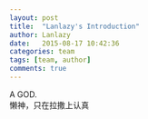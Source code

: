 ```yaml
---
layout: post
title:  "Lanlazy's Introduction"
author: Lanlazy
date:   2015-08-17 10:42:36
categories: team
tags: [team, author]
comments: true
---
```


A GOD.  
懒神，只在拉撒上认真